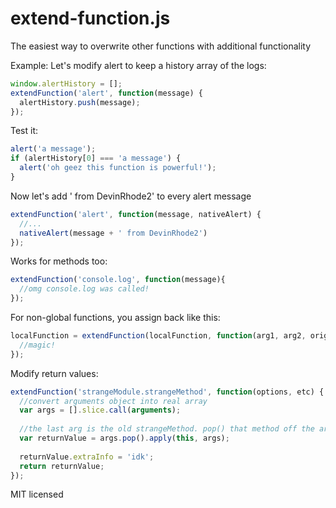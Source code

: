 extend-function.js
=================

The easiest way to overwrite other functions with additional functionality
 
Example:
Let's modify alert to keep a history array of the logs:
```javascript
window.alertHistory = [];
extendFunction('alert', function(message) {
  alertHistory.push(message);
});
```

Test it:
```javascript
alert('a message');
if (alertHistory[0] === 'a message') {
  alert('oh geez this function is powerful!');
}
```

Now let's add ' from DevinRhode2' to every alert message
```javascript
extendFunction('alert', function(message, nativeAlert) {
  //...
  nativeAlert(message + ' from DevinRhode2')
});
```
Works for methods too:
```javascript
extendFunction('console.log', function(message){
  //omg console.log was called!
});
```
 
For non-global functions, you assign back like this:
```javascript
localFunction = extendFunction(localFunction, function(arg1, arg2, originalLocalFunction){
  //magic!
});
```
 
Modify return values:
```javascript
extendFunction('strangeModule.strangeMethod', function(options, etc) {
  //convert arguments object into real array
  var args = [].slice.call(arguments);
 
  //the last arg is the old strangeMethod. pop() that method off the args array and .apply with the proper args!
  var returnValue = args.pop().apply(this, args);
 
  returnValue.extraInfo = 'idk';
  return returnValue;
});
```

MIT licensed
